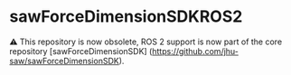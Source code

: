 # sawForceDimensionSDKROS2

:warning: This repository is now obsolete, ROS 2 support is now part of the core repository [sawForceDimensionSDK] (https://github.com/jhu-saw/sawForceDimensionSDK).
